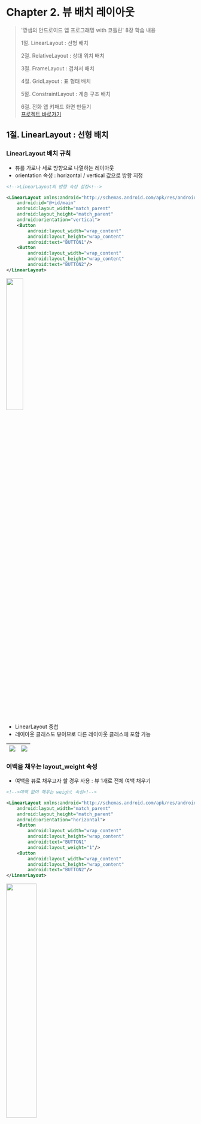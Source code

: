# Chapter 2. 뷰 배치 레이아웃

> '깡샘의 안드로이드 앱 프로그래밍 with 코틀린' 8장 학습 내용
>
> 1절. LinearLayout : 선형 배치
>
> 2절. RelativeLayout : 상대 위치 배치
>
> 3절. FrameLayout : 겹쳐서 배치
>
> 4절. GridLayout : 표 형태 배치
>
> 5절. ConstraintLayout : 계층 구조 배치
>
> 6절. 전화 앱 키패드 화면 만들기  
> [프로젝트 바로가기](https://github.com/BangYunseo/AndroidProject/tree/main/ch02)

## 1절. LinearLayout : 선형 배치

### LinearLayout 배치 규칙

- 뷰를 가로나 세로 방향으로 나열하는 레이아웃
- orientation 속성 : horizontal / vertical 값으로 방향 지정

```XML
<!-->LinearLayout의 방향 속성 설정<!-->

<LinearLayout xmlns:android="http://schemas.android.com/apk/res/android"
    android:id="@+id/main"
    android:layout_width="match_parent"
    android:layout_height="match_parent"
    android:orientation="vertical">
    <Button
        android:layout_width="wrap_content"
        android:layout_height="wrap_content"
        android:text="BUTTON1"/>
    <Button
        android:layout_width="wrap_content"
        android:layout_height="wrap_content"
        android:text="BUTTON2"/>
</LinearLayout>
```

<img src="https://github.com/BangYunseo/TIL/blob/main/Android/Image/ch02/ch02-01-Buttons.PNG" width="30%" height="auto" />

- LinearLayout 중첩
- 레이아웃 클래스도 뷰이므로 다른 레이아웃 클래스에 포함 가능

| <img src="https://github.com/BangYunseo/TIL/blob/main/Android/Image/ch02/ch02-02-LinearLayouts.PNG" height="auto" /> | <img src="https://github.com/BangYunseo/TIL/blob/main/Android/Image/ch02/ch02-03-LinearLayouts2.PNG" height="auto" /> |
| -------------------------------------------------------------------------------------------------------------------- | --------------------------------------------------------------------------------------------------------------------- |

### 여백을 채우는 layout_weight 속성

- 여백을 뷰로 채우고자 할 경우 사용 : 뷰 1개로 전체 여백 채우기

```XML
<!-->여백 없이 채우는 weight 속성<!-->

<LinearLayout xmlns:android="http://schemas.android.com/apk/res/android"
    android:layout_width="match_parent"
    android:layout_height="match_parent"
    android:orientation="horizontal">
    <Button
        android:layout_width="wrap_content"
        android:layout_height="wrap_content"
        android:text="BUTTON1"
        android:layout_weight="1"/>
    <Button
        android:layout_width="wrap_content"
        android:layout_height="wrap_content"
        android:text="BUTTON2"/>
</LinearLayout>
```

<img src="https://github.com/BangYunseo/TIL/blob/main/Android/Image/ch02/ch02-04-Layoutweight.PNG" width="40%" height="auto" />

- 뷰 여러 개로 여백 나누어 채우기
  - layout_weight 속성에 지정한 숫자 : 가중치

```XML
<!-->layout_weight값을 각각 1과 3으로 선언<!-->
<!-->가로 여백을 각각 1/4만큼, 3/4만큼 나누어 차지<!-->

    <Button
        android:layout_width="wrap_content"
        android:layout_height="wrap_content"
        android:text="BUTTON1"
        android:layout_weight="1"/>
    <Button
        android:layout_width="wrap_content"
        android:layout_height="wrap_content"
        android:text="BUTTON2"
        android:layout_weight="3"/>
```

<img src="https://github.com/BangYunseo/TIL/blob/main/Android/Image/ch02/ch02-05-Layoutweight2.PNG" width="70%" height="auto" />

- 중첩된 레이아웃에서 여백 채우기

| <img src="https://github.com/BangYunseo/TIL/blob/main/Android/Image/ch02/ch02-06-Layoutweight3.PNG" height="40%" /> | <img src="https://github.com/BangYunseo/TIL/blob/main/Android/Image/ch02/ch02-07-Layoutweight4.PNG" height="20%" /> |
| ------------------------------------------------------------------------------------------------------------------- | ------------------------------------------------------------------------------------------------------------------- |

```XML
<!-->중첩된 레이아웃에서 여백 채우기<!-->

<LinearLayout xmlns:android="http://schemas.android.com/apk/res/android"
    android:layout_width="match_parent"
    android:layout_height="match_parent"
    android:orientation="vertical">
    <LinearLayout
        android:layout_width="match_parent"
        android:layout_height="wrap_content"
        android:orientation="horizontal">
        <Button
            android:layout_width="wrap_content"
            android:layout_height="wrap_content"
            android:text="BUTTON1"
            android:layout_weight="1"/>
        <Button
            android:layout_width="wrap_content"
            android:layout_height="wrap_content"
            android:text="BUTTON2"
            android:layout_weight="3"/>
    </LinearLayout>
    <Button
        android:layout_width="match_parent"
        android:layout_height="wrap_content"
        android:text="BUTTON3"
        android:layout_weight="1"/>
    <Button
        android:layout_width="match_parent"
        android:layout_height="wrap_content"
        android:text="BUTTON4" />
</LinearLayout>
```

- 여백 채우기로 뷰의 크기 설정

<img src="https://github.com/BangYunseo/TIL/blob/main/Android/Image/ch02/ch02-08-Layoutweight5.PNG" width="30%" height="auto" />

```XML
<!-->layout_weight값으로 뷰의 크기 설정<!-->

<LinearLayout xmlns:android="http://schemas.android.com/apk/res/android"
    android:layout_width="match_parent"
    android:layout_height="match_parent"
    android:orientation="vertical">
    <Button
        android:layout_width="match_parent"
        android:layout_height="0dp"
        android:text="BUTTON1"
        android:layout_weight="1"/>
    <Button
        android:layout_width="match_parent"
        android:layout_height="0dp"
        android:text="BUTTON2"
        android:layout_weight="1"/>
    <Button
        android:layout_width="match_parent"
        android:layout_height="0dp"
        android:text="BUTTON3"
        android:layout_weight="1" />
</LinearLayout>
```

### 뷰를 정렬하는 gravity, layout_gravity 속성

- 뷰에 gravity와 layout_gravity 속성 적용
  - gravity 속성 : 정렬 대상은 콘텐츠
  - layout_gravity : 뷰 자체를 정렬하는 속성

<img src="https://github.com/BangYunseo/TIL/blob/main/Android/Image/ch02/ch02-09-gravity.PNG" width="30%" height="auto" />

```XML
<!-->뷰 정렬<!-->

<LinearLayout xmlns:android="http://schemas.android.com/apk/res/android"
    android:layout_width="match_parent"
    android:layout_height="match_parent"
    android:orientation="vertical">
    <TextView
        android:layout_width="150dp"
        android:layout_height="150dp"
        android:background="#FF0000"
        android:textSize="15dp"
        android:textStyle="bold"
        android:textColor="#FFFFFF"
        android:text="Hello, World"
        android:gravity="right|bottom"
        android:layout_gravity="center_horizontal" />
</LinearLayout>
```

- 레이아웃에 gravity 속성 적용

```XML
<!-->화면 가운데 정렬<!-->

<LinearLayout xmlns:android="http://schemas.android.com/apk/res/android"
    android:layout_width="match_parent"
    android:layout_height="match_parent"
    android:orientation="vertical"
    android:gravity="center">
    <TextView
        android:layout_width="150dp"
        android:layout_height="150dp"
        android:background="#FF0000"
        android:textSize="15dp"
        android:textStyle="bold"
        android:textColor="#FFFFFF"
        android:text="Hello, World"
        android:gravity="right|bottom"
        android:layout_gravity="center_horizontal" />
</LinearLayout>
```

<img src="https://github.com/BangYunseo/TIL/blob/main/Android/Image/ch02/ch02-10-gravity2.PNG" width="30%" height="auto" />

## 2절. RelativeLayout : 상대 위치 배치

### RelativeLayout 배치 규칙

- 상대 뷰의 위치를 기준으로 정렬하는 레이아웃
  - android:layout_above : 기준 뷰의 위쪽에 배치
  - android:layout_below : 기준 뷰의 아래쪽에 배치
  - android:layout_toLeftOf : 기준 뷰의 왼쪽에 배치
  - android:layout_toRightOf : 기준 뷰의 오른쪽에 배치

```xml
<!-->상대 뷰의 오른쪽에 배치<!-->

<RelativeLayout xmlns:android="http://schemas.android.com/apk/res/android"
    android:layout_width="match_parent"
    android:layout_height="match_parent">
    <ImageView
        android:id="@+id/testImage"
        android:layout_width="wrap_content"
        android:layout_height="wrap_content"
        android:src="@mipmap/ic_launcher" />
    <Button
        android:layout_width="wrap_content"
        android:layout_height="wrap_content"
        android:text="Hello!"
        android:layout_toRightOf="@id/testImage" />
</RelativeLayout>
```

<img src="https://github.com/BangYunseo/TIL/blob/main/Android/Image/ch02/ch02-11-toRightOf.PNG" width="30%" height="auto" />

### align 속성

- 상대 뷰의 어느 쪽에 맞춰서 정렬할지를 정하는 속성
  - android:layout_alignTop : 기준 뷰와 위쪽을 맞춤
  - android:layout_alignBottom : 기준 뷰와 아래쪽을 맞춤
  - android:layout_alignLeft : 기준 뷰와 왼쪽을 맞춤
  - android:layout_alignRight : 기준 뷰와 오른쪽을 맞춤
  - android:layout_alignBaseline : 기준 뷰와 텍스트 기준선을 맞춤

```xml
<!-->기준 뷰와 아래쪽을 맞춰 정렬<!-->

<RelativeLayout xmlns:android="http://schemas.android.com/apk/res/android"
    android:layout_width="match_parent"
    android:layout_height="match_parent">
    <ImageView
        android:id="@+id/testImage"
        android:layout_width="wrap_content"
        android:layout_height="wrap_content"
        android:src="@mipmap/ic_launcher" />
    <Button
        android:layout_width="wrap_content"
        android:layout_height="wrap_content"
        android:text="Hello!"
        android:layout_toRightOf="@id/testImage"
        android:layout_alignBottom="@id/testImage" />
</RelativeLayout>
```

<img src="https://github.com/BangYunseo/TIL/blob/main/Android/Image/ch02/ch02-12-alignbottom.PNG" width="30%" height="auto" />

### Parent / Center

- 상위 레이아웃을 기준으로 맞춤 정렬하는 속성
  - android:layout_alignParentTop : 부모의 위쪽에 맞춤
  - android:layout_alignParentBottom : 부모의 아래쪽에 맞춤
  - android:layout_alignParentLeft : 부모의 왼쪽에 맞춤
  - android:layout_alignParentRight : 부모의 오른쪽에 맞춤
  - android:layout_centerHorizontal : 부모의 가로 방향 중앙에 맞춤
  - android:layout_centerVertical : 부모의 세로 방향 중앙에 맞춤
  - android:layout_centerInParent : 부모의 가로·세로 중앙에 맞춤

```xml
<!-->부모의 오른쪽에 맞춰 정렬<!-->

<RelativeLayout xmlns:android="http://schemas.android.com/apk/res/android"
    android:layout_width="match_parent"
    android:layout_height="match_parent">
    <ImageView
        android:id="@+id/testImage"
        android:layout_width="wrap_content"
        android:layout_height="wrap_content"
        android:src="@mipmap/ic_launcher" />
    <Button
        android:layout_width="wrap_content"
        android:layout_height="wrap_content"
        android:text="Hello!"
        android:layout_alignBottom="@id/testImage"
        android:layout_alignParentRight="true" />
</RelativeLayout>
```

<img src="https://github.com/BangYunseo/TIL/blob/main/Android/Image/ch02/ch02-13-parentright.PNG" width="30%" height="auto" />

## 3절. FrameLayout : 겹쳐서 배치

### FrameLayout

- 카드를 쌓듯이 뷰를 추가한 순서대로 위에 겹쳐서 계속 출력하는 레이아웃
- visibility 속성 : 대부분 뷰의 표시 여부를 설정

```xml
<!-->FrameLayout에 버튼과 이미지 추가<!-->

<FrameLayout xmlns:android="http://schemas.android.com/apk/res/android"
    android:layout_width="match_parent"
    android:layout_height="match_parent">
    <Button
        android:layout_width="match_parent"
        android:layout_height="wrap_content"
        android:text="BUTTON1" />
    <ImageView
        android:layout_width="wrap_content"
        android:layout_height="wrap_content"
        android:src="@mipmap/ic_launcher" />
</FrameLayout>
```

<img src="https://github.com/BangYunseo/TIL/blob/main/Android/Image/ch02/ch02-14-framelayout.PNG" width="30%" height="auto" />

```kt
// visibility 속성값을 바꾸는 액티비티 코드
class MainActivity : AppCompatActivity() {
    override fun onCreate(savedInstanceState: Bundle?){
        super.onCreate(savedInstanceState)

        val binding = ActivityMainBinding.inflate(layoutInflater)
        setContentView(binding.root)

        binding.button.setOnClickListener{
            binding.button.visibility = View.INVISIBLE
            binding.imageView.visibility = View.VISIBLE
            // 버튼은 숨기고 이미지는 보이도록 설정
        }
        binding.imageView.setOnClickListener{
            binding.button.visibility = View.VISIBLE
            binding.imageView.visibility = View.INVISIBLE
            // 버튼은 보이고 이미지는 숨기도록 설정
        }
    }
}
```

## 4절. GridLayout : 표 형태 배치

### GridLayout 배치 규칙

- 테이블 화면을 만드는 레이아웃이며 줄바꿈 자동 설정
  - orientation : 가로나 세로 방향으로 뷰를 나열 설정
  - rowCount : 세로로 나열할 뷰 개수
  - columnCount : 가로로 나열할 뷰 개수

<img src="https://github.com/BangYunseo/TIL/blob/main/Android/Image/ch02/ch02-15-gridlayout.PNG" width="30%" height="auto" />

```xml
<!-->열 개수 지정<!-->

<GridLayout xmlns:android="http://schemas.android.com/apk/res/android"
    android:layout_width="match_parent"
    android:layout_height="match_parent"
    android:orientation="horizontal"
    android:columnCount="3" >
    <Button android:text="A" />
    <Button android:text="B" />
    <Button android:text="C" />
    <Button android:text="D" />
    <Button android:text="E" />
</GridLayout>
```

<img src="https://github.com/BangYunseo/TIL/blob/main/Android/Image/ch02/ch02-16-gridlayout2.PNG" width="30%" height="auto" />

```xml
<!-->행 개수 지정<!-->

<GridLayout xmlns:android="http://schemas.android.com/apk/res/android"
    android:layout_width="match_parent"
    android:layout_height="match_parent"
    android:orientation="vertical"
    android:rowCount="3" >
    <Button android:text="A" />
    <Button android:text="B" />
    <Button android:text="C" />
    <Button android:text="D" />
    <Button android:text="E" />
</GridLayout>
```

### GridLayout 속성

- 특정 뷰의 위치 조정
  - layout_row : 뷰가 위치하는 세로 방향 인덱스
  - layout_column : 뷰가 위치하는 가로 방향 인덱스

```xml
<!-->뷰 위치 조정<!-->

<GridLayout xmlns:android="http://schemas.android.com/apk/res/android"
    android:layout_width="match_parent"
    android:layout_height="match_parent"
    android:orientation="hotizontal"
    android:columnCount="3" >
    <Button android:text="A" />
    <Button android:text="B" />
    <Button android:text="C"
        android:layout_row="1"
        android:layout_column="1" />
    <Button android:text="D" />
    <Button android:text="E" />
</GridLayout>
```

<img src="https://github.com/BangYunseo/TIL/blob/main/Android/Image/ch02/ch02-17-gridlayout3.PNG" width="30%" height="auto" />

- layout_gravity 속성 : 특정 뷰의 크기 확장

```xml
<!-->뷰 위치 조정<!-->

<GridLayout xmlns:android="http://schemas.android.com/apk/res/android"
    android:layout_width="match_parent"
    android:layout_height="match_parent"
    android:orientation="hotizontal"
    android:columnCount="3" >
    <Button android:text="A" />
    <Button android:text="HELLO, WORLD! HELLO, WORLD!" />
    <Button android:text="C" />
    <Button android:text="D" />
    <Button android:text="E"
        android:layout_gravity="fill_horizontal"/>
    <Button android:text="F" />
</GridLayout>
```

<img src="https://github.com/BangYunseo/TIL/blob/main/Android/Image/ch02/ch02-18-gridlayout4.PNG" width="30%" height="auto" />

- 한 칸에 여러 뷰 표시

```xml
<!-->여백에 다음 뷰 넣기<!-->

<GridLayout xmlns:android="http://schemas.android.com/apk/res/android"
    android:layout_width="match_parent"
    android:layout_height="match_parent"
    android:orientation="hotizontal"
    android:columnCount="3" >
    <Button android:text="A" />
    <Button android:text="HELLO, WORLD! HELLO, WORLD!" />
    <Button android:text="C" />
    <Button android:text="D" />
    <Button android:text="E" />
    <Button android:text="F"
        android:layout_row="1"
        android:layout_column="1"
        android:layout_gravity="right" />
</GridLayout>
```

<img src="https://github.com/BangYunseo/TIL/blob/main/Android/Image/ch02/ch02-19-gridlayout5.PNG" width="30%" height="auto" />

- 열이나 행 병합
  - layout_columnSpan : 가로로 열 병합
  - layout_rowSpan : 세로로 행 병합

```xml
<!-->여백에 다음 뷰 넣기<!-->

<GridLayout xmlns:android="http://schemas.android.com/apk/res/android"
    android:layout_width="match_parent"
    android:layout_height="match_parent"
    android:orientation="hotizontal"
    android:columnCount="3" >
    <Button android:text="A"
        android:layout_columnSpan="2"
        android:layout_rowSpan="2"
        android:layout_gravity="fill" />
    <Button android:text="B" />
    <Button android:text="C" />
    <Button android:text="D" />
    <Button android:text="E" />
    <Button android:text="F" />
</GridLayout>
```

<img src="https://github.com/BangYunseo/TIL/blob/main/Android/Image/ch02/ch02-20-gridlayout6.PNG" width="40%" height="auto" />

## 5절. ConstraintLayout : 계층 구조 배치

- androidx에서 제공하는 라이브러리

```kt
constraintlayout 사용을 위한 빌드 설정

implemetation(Libs.androidx.constraintlayout)
```

### 레이아웃 편집기에서 레이아웃 구성

- 상대 위치로 배치하는 RelativeLayout과 비슷하지만 더 많은 속성을 제공

<img src="https://github.com/BangYunseo/TIL/blob/main/Android/Image/ch02/ch02-21-constraint.PNG" width="70%" height="auto" />

1. 팔레트(Palette)
2. 컴포넌트 트리(Component Tree)
3. 툴바(Toolbar)
4. 디자인 편집기(Design editor)
5. 속성(Attributes)
6. 보기 모드(View mode)

- 이미지 추가

| <img src="https://github.com/BangYunseo/TIL/blob/main/Android/Image/ch02/ch02-22-Image.PNG" height="auto" /> | <img src="https://github.com/BangYunseo/TIL/blob/main/Android/Image/ch02/ch02-23-Image2.PNG" height="auto" /> |
| ------------------------------------------------------------------------------------------------------------ | ------------------------------------------------------------------------------------------------------------- |

## 6절. 전화 앱 키배드 화면 만들기

### 1단계) 새로운 모듈 생성

- Ch07_Layout 모듈 생성

### 2단계) 실습 파일 복사

- add.png, back.png, call.png, video.png 파일을 res/drawable 디렉터리에 복사

<img src="https://github.com/BangYunseo/TIL/blob/main/Android/Image/ch02/ch02-24-drawable.PNG" width="40%" height="auto" />

### 3단계) 메인 액티비티 작성

```XML
<!-->activity_main.xml 파일 작성<!-->

<?xml version="1.0" encoding="utf-8"?>
<LinearLayout xmlns:android="http://schemas.android.com/apk/res/android"
    xmlns:app="http://schemas.android.com/apk/res-auto"
    xmlns:tools="http://schemas.android.com/tools"
    android:layout_width="match_parent"
    android:layout_height="match_parent"
    tools:context=".MainActivity"
    android:id="@+id/main"
    android:orientation="vertical"
    android:gravity="center_horizontal">

    <LinearLayout
        android:layout_width="wrap_content"
        android:layout_height="wrap_content"
        android:orientation="horizontal"
        android:layout_marginTop="20dp">

        <ImageView
            android:layout_width="15dp"
            android:layout_height="15dp"
            android:src="@drawable/add"
            app:tint="#00FF00" />

        <TextView
            android:layout_width="wrap_content"
            android:layout_height="wrap_content"
            android:text="연락처 추가"
            android:textColor="#00FF00"
            android:textStyle="bold"/>
    </LinearLayout>

    <TextView
        android:layout_width="wrap_content"
        android:layout_height="wrap_content"
        android:layout_marginTop="100dp"
        android:text="02-120"
        android:textSize="40dp"/>

    <GridLayout
        android:layout_width="wrap_content"
        android:layout_height="wrap_content"
        android:layout_marginTop="10dp"
        android:columnCount="3"
        android:orientation="horizontal">
        <TextView
            android:paddingLeft="40dp"
            android:paddingBottom="10dp"
            android:paddingTop="10dp"
            android:paddingRight="40dp"
            android:text="1"
            android:textStyle="bold"
            android:textSize="30dp"/>
        <TextView
            android:paddingLeft="40dp"
            android:paddingBottom="10dp"
            android:paddingTop="10dp"
            android:paddingRight="40dp"
            android:text="2"
            android:textStyle="bold"
            android:textSize="30dp"/>
        <TextView
            android:paddingLeft="40dp"
            android:paddingBottom="10dp"
            android:paddingTop="10dp"
            android:paddingRight="40dp"
            android:text="3"
            android:textStyle="bold"
            android:textSize="30dp"/>
        <TextView
            android:paddingLeft="40dp"
            android:paddingBottom="10dp"
            android:paddingTop="10dp"
            android:paddingRight="40dp"
            android:text="4"
            android:textStyle="bold"
            android:textSize="30dp"/>
        <TextView
            android:paddingLeft="40dp"
            android:paddingBottom="10dp"
            android:paddingTop="10dp"
            android:paddingRight="40dp"
            android:text="5"
            android:textStyle="bold"
            android:textSize="30dp"/>
        <TextView
            android:paddingLeft="40dp"
            android:paddingBottom="10dp"
            android:paddingTop="10dp"
            android:paddingRight="40dp"
            android:text="6"
            android:textStyle="bold"
            android:textSize="30dp"/>
        <TextView
            android:paddingLeft="40dp"
            android:paddingBottom="10dp"
            android:paddingTop="10dp"
            android:paddingRight="40dp"
            android:text="7"
            android:textStyle="bold"
            android:textSize="30dp"/>
        <TextView
            android:paddingLeft="40dp"
            android:paddingBottom="10dp"
            android:paddingTop="10dp"
            android:paddingRight="40dp"
            android:text="8"
            android:textStyle="bold"
            android:textSize="30dp"/>
        <TextView
            android:paddingLeft="40dp"
            android:paddingBottom="10dp"
            android:paddingTop="10dp"
            android:paddingRight="40dp"
            android:text="9"
            android:textStyle="bold"
            android:textSize="30dp"/>
        <TextView
            android:paddingLeft="40dp"
            android:paddingBottom="10dp"
            android:paddingTop="10dp"
            android:paddingRight="40dp"
            android:text="*"
            android:textStyle="bold"
            android:textSize="30dp"/>
        <TextView
            android:paddingLeft="40dp"
            android:paddingBottom="10dp"
            android:paddingTop="10dp"
            android:paddingRight="40dp"
            android:text="0"
            android:textStyle="bold"
            android:textSize="30dp"/>
        <TextView
            android:paddingLeft="40dp"
            android:paddingBottom="10dp"
            android:paddingTop="10dp"
            android:paddingRight="40dp"
            android:text="#"
            android:textStyle="bold"
            android:textSize="30dp"/>
    </GridLayout>

    <RelativeLayout
        android:layout_width="wrap_content"
        android:layout_height="wrap_content"
        android:layout_marginTop="20dp">
        <ImageView
            android:layout_width="50dp"
            android:layout_height="50dp"
            android:id="@+id/icon_video"
            android:layout_marginRight="30dp"
            android:src="@drawable/video"/>
        <ImageView
            android:layout_width="50dp"
            android:layout_height="50dp"
            android:id="@+id/icon_call"
            android:layout_toRightOf="@+id/icon_video"
            android:src="@drawable/call"/>
        <ImageView
            android:layout_width="50dp"
            android:layout_height="50dp"
            android:layout_marginLeft="30dp"
            android:layout_toRightOf="@+id/icon_call"
            android:src="@drawable/back"/>
    </RelativeLayout>
</LinearLayout>
```

### 4단계) 앱 실행

<img src="https://github.com/BangYunseo/TIL/blob/main/Android/Image/ch02/ch02-25-ex.PNG" width="70%" height="auto" />
